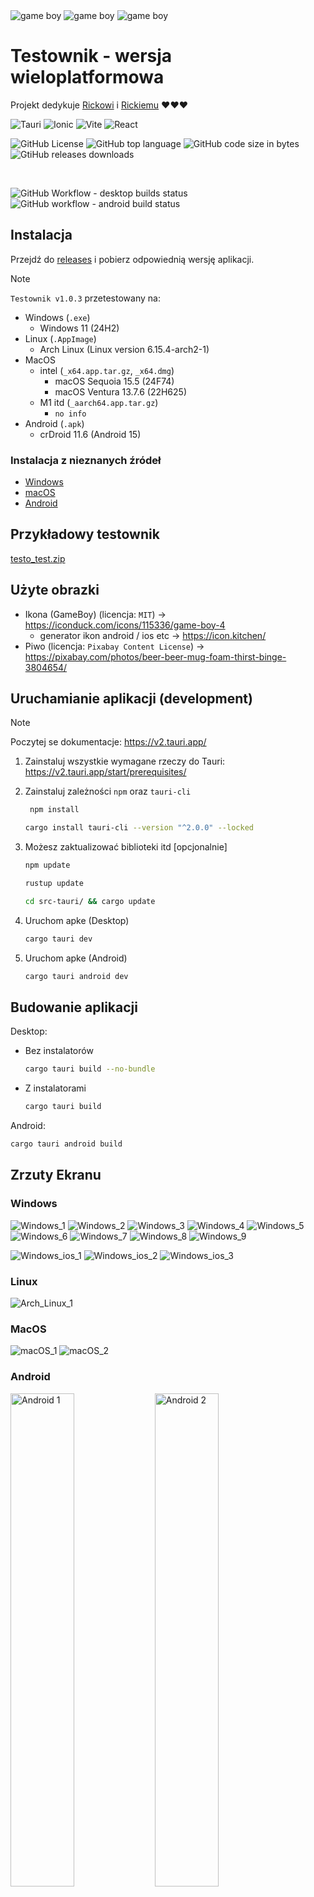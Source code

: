 <img src="https://github.com/user-attachments/assets/f7f1fe77-d2ac-4e86-8713-b6ac3fdf37aa" alt="game boy"/>
<img src="https://github.com/user-attachments/assets/f7f1fe77-d2ac-4e86-8713-b6ac3fdf37aa" alt="game boy"/>
<img src="https://github.com/user-attachments/assets/f7f1fe77-d2ac-4e86-8713-b6ac3fdf37aa" alt="game boy"/>

# Testownik - wersja wieloplatformowa

Projekt dedykuje [Rickowi](https://www.youtube.com/watch?v=dQw4w9WgXcQ) i [Rickiemu](https://www.youtube.com/watch?v=BJJeE56rhck) ❤️❤️❤️

![Tauri](https://img.shields.io/badge/Framework-Tauri-FFC131?logo=tauri)
![Ionic](https://img.shields.io/badge/Framework-Ionic-3880FF?logo=ionic)
![Vite](https://img.shields.io/badge/Build-Vite-646CFF?logo=vite)
![React](https://img.shields.io/badge/Frontend-React-61DAFB?logo=react)

![GitHub License](https://img.shields.io/github/license/wojtazk/testo-cross-platform)
![GitHub top language](https://img.shields.io/github/languages/top/wojtazk/testo-cross-platform)
![GitHub code size in bytes](https://img.shields.io/github/languages/code-size/wojtazk/testo-cross-platform)
![GtiHub releases downloads](https://img.shields.io/github/downloads/wojtazk/testo-cross-platform/total)

<br>

![GitHub Workflow - desktop builds status](https://img.shields.io/github/actions/workflow/status/wojtazk/testo-cross-platform/tauri-desktop-build.yaml?label=Desktop%20Builds&logo=githubactions)
![GitHub workflow - android build status](https://img.shields.io/github/actions/workflow/status/wojtazk/testo-cross-platform/tauri-android-build.yaml?label=Android%20Build&logo=githubactions)


<!-- ![GitHub forks](https://img.shields.io/github/forks/wojtazk/testo-cross-platform?logoColor=blue&style=social)
![GitHub Repo stars](https://img.shields.io/github/stars/wojtazk/testo-cross-platform?style=social) -->


## Instalacja
Przejdź do [releases](https://github.com/wojtazk/testo-cross-platform/releases) i pobierz odpowiednią wersję aplikacji.

> [!NOTE] 
> `Testownik v1.0.3` przetestowany na:
> - Windows (`.exe`)
>   - Windows 11 (24H2)
> - Linux (`.AppImage`)
>   - Arch Linux (Linux version 6.15.4-arch2-1)
> - MacOS
>   - intel (`_x64.app.tar.gz`, `_x64.dmg`)
>     - macOS Sequoia 15.5 (24F74)
>     - macOS Ventura 13.7.6 (22H625)
>   - M1 itd (`_aarch64.app.tar.gz`)
>     - `no info`
> - Android (`.apk`)
>   - crDroid 11.6 (Android 15)


### Instalacja z nieznanych źródeł
- [Windows](https://www.fortect.com/windows-optimization-tips/windows-defender-smartscreen-prevented-an-unrecognized-app-from-starting-warning/#h-how-to-bypass-windows-defender-smartscreen-warning)
- [macOS](https://www.macworld.com/article/672947/how-to-open-a-mac-app-from-an-unidentified-developer.html#toc-3)
- [Android](https://docs.pandasuite.com/essentials/mobile-publishing/android/install-app-from-unknown-sources-on-android-device/)

## Przykładowy testownik
[testo_test.zip](https://github.com/user-attachments/files/19149701/testo_test.zip)


## Użyte obrazki
- Ikona (GameBoy) (licencja: `MIT`) -> https://iconduck.com/icons/115336/game-boy-4
  - generator ikon android / ios etc -> https://icon.kitchen/
- Piwo (licencja: `Pixabay Content License`) -> https://pixabay.com/photos/beer-beer-mug-foam-thirst-binge-3804654/


## Uruchamianie aplikacji (development)
> [!NOTE] 
> Poczytej se dokumentacje: https://v2.tauri.app/

1. Zainstaluj wszystkie wymagane rzeczy do Tauri: 
    https://v2.tauri.app/start/prerequisites/
1. Zainstaluj zależności `npm` oraz `tauri-cli`

   ```sh
    npm install
    ```
     ```sh
    cargo install tauri-cli --version "^2.0.0" --locked
    ```
    <!-- cargo tauri android init
    cargo tauri icon ./public/favicon.svg --ios-color "#555" -->
1. Możesz zaktualizować biblioteki itd [opcjonalnie]
    ```sh
    npm update
    ```
    ```sh
    rustup update
    ```
    ```sh
    cd src-tauri/ && cargo update
    ```
1. Uruchom apke (Desktop)
    ```sh
    cargo tauri dev
    ```
1. Uruchom apke (Android)
    ```sh
    cargo tauri android dev
    ```

## Budowanie aplikacji
Desktop: 
- Bez instalatorów

  ```sh
  cargo tauri build --no-bundle
  ```
- Z instalatorami
  ```sh
  cargo tauri build
  ```
Android:
```sh
cargo tauri android build
```

## Zrzuty Ekranu
### Windows
![Windows_1](https://github.com/user-attachments/assets/7d3b84c2-cd2f-449f-a6fd-d9dfbd369710)
![Windows_2](https://github.com/user-attachments/assets/d430aba9-13a2-48ee-9266-8eaca569db88)
![Windows_3](https://github.com/user-attachments/assets/9965f399-0c6d-4ce9-adfd-f75903a81595)
![Windows_4](https://github.com/user-attachments/assets/859f0dec-57d9-4e4d-ae4c-8566a40998f8)
![Windows_5](https://github.com/user-attachments/assets/c01c6799-6f9c-43c1-ab76-c060baeaa10b)
![Windows_6](https://github.com/user-attachments/assets/4e96b182-6960-4ed0-b5df-c640cc7059cf)
![Windows_7](https://github.com/user-attachments/assets/1603b249-6cbd-44f2-915f-827a3f3123ae)
![Windows_8](https://github.com/user-attachments/assets/9fb8141d-719b-438e-97ed-1a31b2646e67)
![Windows_9](https://github.com/user-attachments/assets/47c9285c-4238-4cb7-91d7-1f9107962f93)

![Windows_ios_1](https://github.com/user-attachments/assets/231e1fe7-81bc-4ffd-85f8-dac9244af29d)
![Windows_ios_2](https://github.com/user-attachments/assets/1d45b543-b8c4-4961-8bff-4e1f97595e69)
![Windows_ios_3](https://github.com/user-attachments/assets/5da3d68b-dfef-430a-94ba-8b4d2e30631a)

### Linux
![Arch_Linux_1](https://github.com/user-attachments/assets/1c87cfc2-d9fd-4e09-8896-16a567aa3d71)

### MacOS
![macOS_1](https://github.com/user-attachments/assets/a61cc6cb-48cd-41b6-9e46-63af684666c2)
![macOS_2](https://github.com/user-attachments/assets/c2e16ecd-f5dd-4dac-919a-88e8eda6bb40)


### Android
<div display="flex">
  <img src="https://github.com/user-attachments/assets/ee31d7b4-7f96-4547-b219-0e0be5cc1d8c" width="45%" alt="Android 1"/>
  <img src="https://github.com/user-attachments/assets/0cb94d66-51f4-4244-bf54-17467f3b006b" width="45%" alt="Android 2"/>
  <img src="https://github.com/user-attachments/assets/d28e6bdc-5789-4d66-8b43-0db364c74185" width="45%" alt="Android 3"/>
  <img src="https://github.com/user-attachments/assets/84d595e3-7f14-4f28-baed-3e7643c0f250" width="45%" alt="Android 4"/>
</div>

